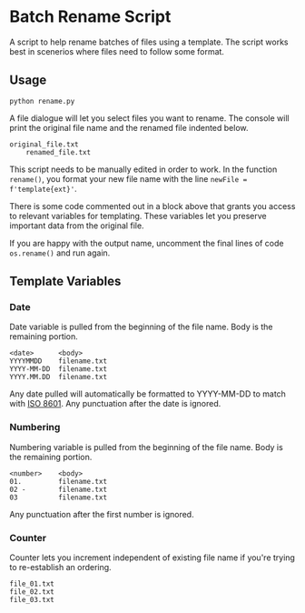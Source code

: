 # Batch Rename Script
A script to help rename batches of files using a template. The script works best in scenerios where files need to follow some format.

## Usage
```
python rename.py
```
A file dialogue will let you select files you want to rename. The console will print the original file name and the renamed file indented below.
```
original_file.txt
    renamed_file.txt
```
This script needs to be manually edited in order to work. In the function `rename()`, you format your new file name with the line `newFile = f'template{ext}'`.

There is some code commented out in a block above that grants you access to relevant variables for templating. These variables let you preserve important data from the original file.

If you are happy with the output name, uncomment the final lines of code `os.rename()` and run again.

## Template Variables

### Date
Date variable is pulled from the beginning of the file name. Body is the remaining portion.
```
<date>      <body>
YYYYMMDD    filename.txt
YYYY-MM-DD  filename.txt
YYYY.MM.DD  filename.txt
```
Any date pulled will automatically be formatted to YYYY-MM-DD to match with [ISO 8601](https://www.iso.org/iso-8601-date-and-time-format.html). Any punctuation after the date is ignored.

### Numbering
Numbering variable is pulled from the beginning of the file name. Body is the remaining portion.
```
<number>    <body>
01.         filename.txt
02 -        filename.txt
03          filename.txt
```
Any punctuation after the first number is ignored.

### Counter
Counter lets you increment independent of existing file name if you're trying to re-establish an ordering.
```
file_01.txt
file_02.txt
file_03.txt
```